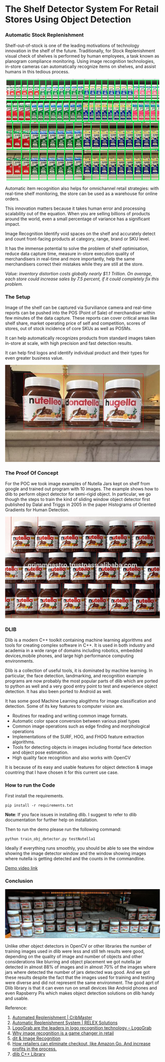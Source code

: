 # The Shelf Detector System For Retail Stores Using Object Detection

### Automatic Stock Replenishment

Shelf-out-of-stock is one of the leading motivations of technology innovation in the shelf of the future. Traditionally, for Stock Replenishment visual check of shelves is performed by human employees, a task known as planogram compliance monitoring. Using image recognition technologies, in-store cameras can automatically recognize items on shelves, and assist humans in this tedious process.

![Detecting items on a shelf](stock_img/Capture2.png)

Automatic item recognition also helps for omnichannel retail strategies: with real-time shelf monitoring, the store can be used as a warehouse for online orders. 

This innovation matters because it takes human error and processing scalability out of the equation. When you are selling billions of products around the world, even a small percentage of variance has a significant impact. 

Image Recognition Identify void spaces on the shelf and accurately detect and count front-facing products at category, range, brand or SKU level. 

It has the immense potential to solve the problem of shelf optimisation, reduce data capture time, measure in-store execution quality of merchandisers in real-time and more importantly, help the same merchandisers correct their mistakes while they are still at the store. 

*Value: inventory distortion costs globally nearly $1.1 Trillion. On average, each store could increase sales by 7.5 percent, if it could completely fix this problem.*

### The Setup

Image of the shelf can be captured via Surviliance camera and real-time reports can be pushed into the POS (Point of Sale) of merchandiser within few minutes of the data capture. These reports can cover critical areas like shelf share, market operating price of self and competition, scores of stores, out of stock incidence of core SKUs as well as POSMs.

It can help automatically recognizes products from standard images taken in-store at scale, with high precision and fast detection results. 

It can help find logos and identify individual product and their types for even greater business value.

![](stock_img/nutella-large_trans_NvBQzQNjv4BqpJliwavx4coWFCaEkEsb3kvxIt-lGGWCWqwLa_RXJU8.jpg)

### The Proof Of Concept

For the POC we took image examples of Nutella Jars kept on shelf from google and trained out program with 10 images. The example shows how to dlib to perform object detector for semi-rigid object.  In particular, we go though the steps to train the kind of sliding window object detector first published by Dalal and Triggs in 2005 in the paper Histograms of Oriented Gradients for Human Detection.

![](stock_img/Ferrero-Nutella-350g-with-English-Arabic-Writings.jpg)


### DLIB

Dlib is a modern C++ toolkit containing machine learning algorithms and tools for creating complex software in C++. It is used in both industry and academia in a wide range of domains including robotics, embedded devices,mobile phones, and large high performance computing environments.

Dlib is a collection of useful tools, it is dominated by machine learning. In particular, the face detection, landmarking, and recognition example programs are now probably the most popular parts of dlib which are ported to python as well and a very good entry point to test and experience object detection. It has also been ported to Android as well.

It has some good Machine Learning alogithms for image classification and detection. Some of its key features to computer vision are. 

- Routines for reading and writing common image formats.
- Automatic color space conversion between various pixel types
- Common image operations such as edge finding and morphological operations
- Implementations of the SURF, HOG, and FHOG feature extraction algorithms.
- Tools for detecting objects in images including frontal face detection and object pose estimation.
- High quality face recognition and also works with OpenCV

It is because of its easy and usable features for object detection & image countring that I have chosen it for this current use case.


### How to run the Code

First install the requirements.

```
pip install -r requirements.txt
```
**Note**: If you face issues in installing dlib. I suggest to refer to dlib documentation for further help on installation.

Then to run the demo please run the following command:

```
python train_obj_detector.py testNutella1
```
Ideally if everything runs smoothly, you should be able to see the window showing the image detector window and the window showing images where nutella is getting detected and the counts in the commandline.

[Demo video link](https://drive.google.com/open?id=0B_6-Nafd8mwNTXZiQVZhWFRCS2c)



### Conclusion

![](stock_img/StoreShelf.jpg)

Unlike other object detectors in OpenCV or other libraries the number of training images used in dlib were less and still teh results were good, depending on the quality of image and number of objects and other considerations like blurring and object placement we got nutella jar detected in almost 88% of images and in almost 70% of the images where jars where detected the number of jars detected was good. And we got these results despite the fact that the images used for training and testing were diverse and did not represent the same environment. The good aprt of Dlib library is that it can even run on small devices like Android phones and even Rapsberry Pis which makes object detection solutions on dlib handy and usable.

Reference:

1. [Automated Replenishment | CribMaster](http://www.cribmaster.com/applications/lean-manufacturing/automated-replenishment)
2. [Automatic Replenishment System | RELEX Solutions](https://www.relexsolutions.com/automatic-replenishment-software/)
3. [LogoGrab are the leaders in logo recognition technology – LogoGrab](https://www.logograb.com/products/retail-intelligence/)
4. [Why image recognition is a game changer in retail](https://www.enterpriseinnovation.net/article/why-image-recognition-game-changer-retail-1646945385)
5. [dit &amp; Image Recognition](http://www.retail-scan.com/shelf-optimization.html)
6. [How retailers can eliminate checkout, like Amazon Go. And increase profits in the process.](https://medium.com/@mostafab/how-retailers-can-eliminate-checkout-like-amazon-go-one-camera-at-a-time-e4e1137c70a1
)
7. [dlib C++ Library](http://dlib.net)

